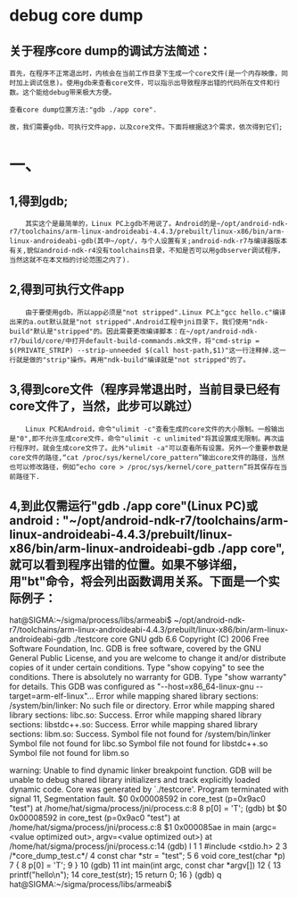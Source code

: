 # debug core dump
##      关于程序core dump的调试方法简述：
	
	首先，在程序不正常退出时，内核会在当前工作目录下生成一个core文件(是一个内存映像，同时加上调试信息)。使用gdb来查看core文件，可以指示出导致程序出错的代码所在文件和行数。这个能给debug带来极大方便。

	查看core dump位置方法:"gdb ./app core".
	
	故，我们需要gdb，可执行文件app，以及core文件。下面将根据这3个需求，依次得到它们;

# 一、
##	1,得到gdb;
		其实这个是最简单的，Linux PC上gdb不用说了。Android的是~/opt/android-ndk-r7/toolchains/arm-linux-androideabi-4.4.3/prebuilt/linux-x86/bin/arm-linux-androideabi-gdb(其中~/opt/，与个人设置有关;android-ndk-r7与编译器版本有关,貌似android-ndk-r4没有toolchains目录，不知是否可以用gdbserver调试程序，当然这就不在本文档的讨论范围之内了).
##	2,得到可执行文件app
		由于要使用gdb，所以app必须是"not stripped".Linux PC上"gcc hello.c"编译出来的a.out默认就是"not stripped".Android工程中jni目录下，我们使用"ndk-build"默认是"stripped"的。因此需要更改编译脚本：在~/opt/android-ndk-r7/build/core/中打开default-build-commands.mk文件，将"cmd-strip = $(PRIVATE_STRIP) --strip-unneeded $(call host-path,$1)"这一行注释掉.这一行就是做的"strip"操作。再用"ndk-build"编译就是"not stripped"的了。
##	3,得到core文件（程序异常退出时，当前目录已经有core文件了，当然，此步可以跳过）
		Linux PC和Android，命令"ulimit -c"查看生成的core文件的大小限制。一般输出是"0",即不允许生成core文件，命令"ulimit -c unlimited"将其设置成无限制。再次运行程序时，就会生成core文件了。此外"ulimit -a"可以查看所有设置。另外一个重要参数是core文件的路径,“cat /proc/sys/kernel/core_pattern”输出core文件的路径，当然也可以修改路径，例如“echo core > /proc/sys/kernel/core_pattern”将其保存在当前路径下.
##	4,到此仅需运行"gdb ./app core"(Linux PC)或android : "~/opt/android-ndk-r7/toolchains/arm-linux-androideabi-4.4.3/prebuilt/linux-x86/bin/arm-linux-androideabi-gdb ./app core",就可以看到程序出错的位置。如果不够详细，用"bt"命令，将会列出函数调用关系。下面是一个实际例子：

hat@SIGMA:~/sigma/process/libs/armeabi$ ~/opt/android-ndk-r7/toolchains/arm-linux-androideabi-4.4.3/prebuilt/linux-x86/bin/arm-linux-androideabi-gdb ./testcore core 
GNU gdb 6.6
Copyright (C) 2006 Free Software Foundation, Inc.
GDB is free software, covered by the GNU General Public License, and you are
welcome to change it and/or distribute copies of it under certain conditions.
Type "show copying" to see the conditions.
There is absolutely no warranty for GDB.  Type "show warranty" for details.
This GDB was configured as "--host=x86_64-linux-gnu --target=arm-elf-linux"...
Error while mapping shared library sections:
/system/bin/linker: No such file or directory.
Error while mapping shared library sections:
libc.so: Success.
Error while mapping shared library sections:
libstdc++.so: Success.
Error while mapping shared library sections:
libm.so: Success.
Symbol file not found for /system/bin/linker
Symbol file not found for libc.so
Symbol file not found for libstdc++.so
Symbol file not found for libm.so

warning: Unable to find dynamic linker breakpoint function.
GDB will be unable to debug shared library initializers
and track explicitly loaded dynamic code.
Core was generated by `./testcore'.
Program terminated with signal 11, Segmentation fault.
$0  0x00008592 in core_test (p=0x9ac0 "test") at /home/hat/sigma/process/jni/process.c:8
8	        p[0] = 'T';
(gdb) bt
$0  0x00008592 in core_test (p=0x9ac0 "test") at /home/hat/sigma/process/jni/process.c:8
$1  0x000085ae in main (argc=<value optimized out>, argv=<value optimized out>) at /home/hat/sigma/process/jni/process.c:14
(gdb) l 1
1	#include <stdio.h>
2	
3	/*core_dump_test.c*/
4	const char *str = "test";
5	
6	void core_test(char *p)
7	{
8	        p[0] = 'T';
9	}
10	
(gdb) 
11	int main(int argc, const char *argv[])
12	{
13	        printf("hello\n");
14	        core_test(str);
15	        return 0;
16	}
(gdb) q
hat@SIGMA:~/sigma/process/libs/armeabi$ 
